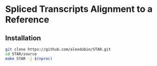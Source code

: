 # Spliced Transcripts Alignment to a Reference

## Installation

``` sh
git clone https://github.com/alexdobin/STAR.git
cd STAR/source
make STAR -j $(nproc)
```
